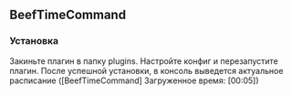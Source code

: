 BeefTimeCommand
---
<h3>Установка</h3>
Закиньте плагин в папку plugins. Настройте конфиг и перезапустите плагин. После успешной установки, в консоль выведется актуальное расписание ([BeefTimeCommand] Загруженное время: [00:05])

